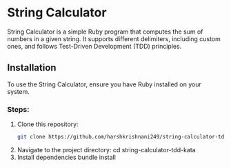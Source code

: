 # String Calculator

String Calculator is a simple Ruby program that computes the sum of numbers in a given string. It supports different delimiters, including custom ones, and follows Test-Driven Development (TDD) principles.

## Installation

To use the String Calculator, ensure you have Ruby installed on your system.

### Steps:
1. Clone this repository:
   ```sh
   git clone https://github.com/harshkrishnani249/string-calculator-tdd.git
2. Navigate to the project directory:
   cd string-calculator-tdd-kata
3. Install dependencies
   bundle install
